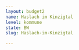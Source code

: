 ```yaml
---
layout: budget2
name: Haslach im Kinzigtal
level: kommune
state: BW
slug: Haslach-im-Kinzigtal

---
```



